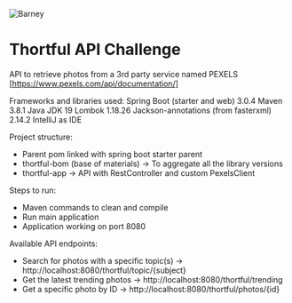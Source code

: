 ![Barney](https://cloud.githubusercontent.com/assets/3603793/23482593/669e9444-feae-11e6-9b6b-d1a53faf984a.png)

# Thortful API Challenge

API to retrieve photos from a 3rd party service named PEXELS [https://www.pexels.com/api/documentation/]

Frameworks and libraries used:
Spring Boot (starter and web) 3.0.4
Maven 3.8.1
Java JDK 19
Lombok 1.18.26
Jackson-annotations (from fasterxml) 2.14.2
IntelliJ as IDE

Project structure:
- Parent pom linked with spring boot starter parent
- thortful-bom (base of materials) -> To aggregate all the library versions
- thortful-app -> API with RestController and custom PexelsClient

Steps to run:
- Maven commands to clean and compile
- Run main application
- Application working on port 8080

Available API endpoints:
- Search for photos with a specific topic(s) -> http://localhost:8080/thortful/topic/{subject}
- Get the latest trending photos -> http://localhost:8080/thortful/trending
- Get a specific photo by ID -> http://localhost:8080/thortful/photos/{id}
